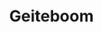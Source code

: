 ---
layout: artwork-detail
title: "Geiteboom"
category: "Bronze Sculptures"
category_url: "/bronze/"
material: "Bronze"
dimensions: "height 36 cm"
images:
  - file: "bronze/geiteboom/IMG_1910.JPG"
  - file: "bronze/geiteboom/IMG_1912.JPG"
  - file: "bronze/geiteboom/IMG_1914.JPG"
---